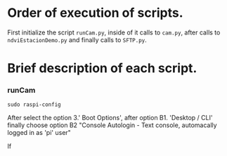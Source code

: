 # Order of execution of scripts.

First initialize the script `runCam.py`, inside of it calls to `cam.py`, after calls to `ndviEstacionDemo.py` and finally calls to `SFTP.py`. 

# Brief description of each script.

### runCam

```
sudo raspi-config
```
After select the option 3.' Boot Options', after option B1. 'Desktop / CLI' finally choose option B2 "Console Autologin - Text console, automacally logged in as 'pi' user"

If 

